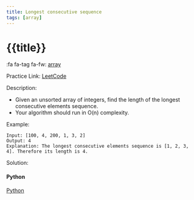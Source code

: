 ```yaml
---
title: Longest consecutive sequence
tags: [array]
---
```


# {{title}}

:fa fa-tag fa-fw: [array]({{tagspath}}/array)

Practice Link: [LeetCode](https://leetcode.com/problems/longest-consecutive-sequence/)

Description:

- Given an unsorted array of integers, find the length of the longest consecutive elements sequence.
- Your algorithm should run in O(n) complexity.

Example:

```text
Input: [100, 4, 200, 1, 3, 2]
Output: 4
Explanation: The longest consecutive elements sequence is [1, 2, 3, 4]. Therefore its length is 4.
```

Solution:

<!-- tabs:start -->
#### **Python**

[Python](../../pycode/array/longest-consecutive-sequence.py ':include :type=code')
<!-- tabs:end -->
